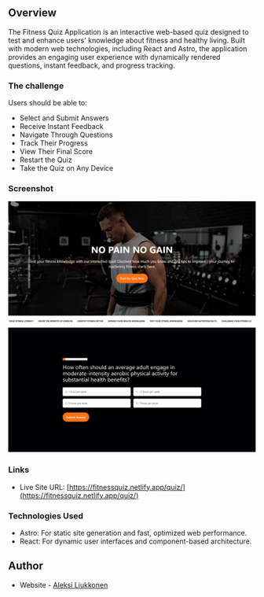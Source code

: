 ## Overview

The Fitness Quiz Application is an interactive web-based quiz designed to test and enhance users' knowledge about fitness and healthy living. Built with modern web technologies, including React and Astro, the application provides an engaging user experience with dynamically rendered questions, instant feedback, and progress tracking.

### The challenge

Users should be able to:

- Select and Submit Answers
- Receive Instant Feedback
- Navigate Through Questions
- Track Their Progress
- View Their Final Score
- Restart the Quiz
- Take the Quiz on Any Device

### Screenshot

![](./screenshot.png)
![](./screenshot2.png)

### Links

- Live Site URL: [https://fitnessquiz.netlify.app/quiz/](https://fitnessquiz.netlify.app/quiz/)

### Technologies Used

- Astro: For static site generation and fast, optimized web performance.
- React: For dynamic user interfaces and component-based architecture.

## Author

- Website - [Aleksi Liukkonen](https://www.aleksiliukkonen.fi)
